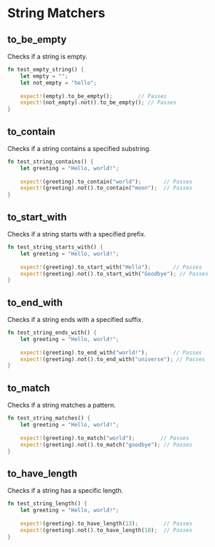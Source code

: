 # String Matchers

## to_be_empty

Checks if a string is empty.

```rust
fn test_empty_string() {
    let empty = "";
    let not_empty = "hello";
    
    expect!(empty).to_be_empty();        // Passes
    expect!(not_empty).not().to_be_empty(); // Passes
}
```

## to_contain

Checks if a string contains a specified substring.

```rust
fn test_string_contains() {
    let greeting = "Hello, world!";
    
    expect!(greeting).to_contain("world");       // Passes
    expect!(greeting).not().to_contain("moon");  // Passes
}
```

## to_start_with

Checks if a string starts with a specified prefix.

```rust
fn test_string_starts_with() {
    let greeting = "Hello, world!";
    
    expect!(greeting).to_start_with("Hello");       // Passes
    expect!(greeting).not().to_start_with("Goodbye"); // Passes
}
```

## to_end_with

Checks if a string ends with a specified suffix.

```rust
fn test_string_ends_with() {
    let greeting = "Hello, world!";
    
    expect!(greeting).to_end_with("world!");        // Passes
    expect!(greeting).not().to_end_with("universe"); // Passes
}
```

## to_match

Checks if a string matches a pattern. 

```rust
fn test_string_matches() {
    let greeting = "Hello, world!";
    
    expect!(greeting).to_match("world");        // Passes
    expect!(greeting).not().to_match("goodbye"); // Passes
}
```

## to_have_length

Checks if a string has a specific length.

```rust
fn test_string_length() {
    let greeting = "Hello, world!";
    
    expect!(greeting).to_have_length(13);        // Passes
    expect!(greeting).not().to_have_length(10);  // Passes
}
```